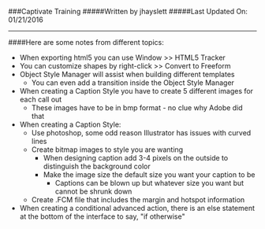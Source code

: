 ###Captivate Training
#####Written by jhayslett
#####Last Updated On: 01/21/2016
___
####Here are some notes from different topics:
  - When exporting html5 you can use Window >> HTML5 Tracker
  - You can customize shapes by right-click >> Convert to Freeform
  - Object Style Manager will assist when building different templates
    - You can even add a transition inside the Object Style Manager
  - When creating a Caption Style you have to create 5 different images for each call out
    - These images have to be in bmp format - no clue why Adobe did that
  - When creating a Caption Style:
    - Use photoshop, some odd reason Illustrator has issues with curved lines
    - Create bitmap images to style you are wanting
      - When designing caption add 3-4 pixels on the outside to distinguish the background color
      - Make the image size the default size you want your caption to be
        - Captions can be blown up but whatever size you want but cannot be shrunk down
    - Create .FCM file that includes the margin and hotspot information
  - When creating a conditional advanced action, there is an else statement at the bottom of the interface to say, "if otherwise"

